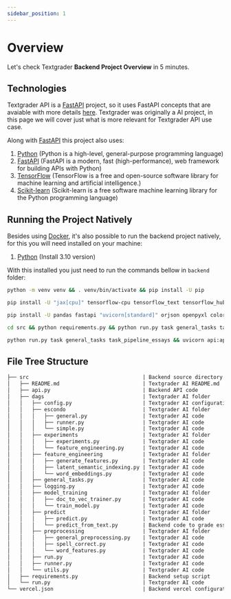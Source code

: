 ```yaml
---
sidebar_position: 1
---
```


# Overview

Let's check Textgrader **Backend Project Overview** in 5 minutes.

## Technologies

Textgrader API is a [FastAPI](https://fastapi.tiangolo.com/) project, so it uses FastAPI concepts that are avaiable with more details [here](https://fastapi.tiangolo.com/tutorial/first-steps/). Textgrader was originally a AI project, in this page we will cover just what is more relevant for Textgrader API use case.

Along with [FastAPI](https://fastapi.tiangolo.com/) this project also uses:

1. [Python](https://www.python.org/) (Python is a high-level, general-purpose programming language)
2. [FastAPI](https://fastapi.tiangolo.com/) (FastAPI is a modern, fast (high-performance), web framework for building APIs with Python)
3. [TensorFlow](https://www.tensorflow.org/) (TensorFlow is a free and open-source software library for machine learning and artificial intelligence.)
4. [Scikit-learn](https://scikit-learn.org/stable/index.html) (Scikit-learn is a free software machine learning library for the Python programming language)

## Running the Project Natively

Besides using [Docker](https://www.docker.com/), it's also possible to run the backend project natively, for this you will need installed on your machine:

1. [Python](https://www.python.org/) (Install 3.10 version)

With this installed you just need to run the commands bellow in ``backend`` folder:

```bash
python -m venv venv && . venv/bin/activate && pip install -U pip

pip install -U "jax[cpu]" tensorflow-cpu tensorflow_text tensorflow_hub scikit-learn nltk gensim pyarrow

pip install -U pandas fastapi "uvicorn[standard]" orjson openpyxl colorlog pyspellchecker coloredlogs

cd src && python requirements.py && python run.py task general_tasks task_correct_essays

python run.py task general_tasks task_pipeline_essays && uvicorn api:app --host 0.0.0.0 --reload"
```

## File Tree Structure

```txt title="/backend"
├── src                                     | Backend source directory
│   ├── README.md                           | Textgrader AI README.md
│   ├── api.py                              | Backend API code
│   ├── dags                                | Textgrader AI folder
│   │   ├── config.py                       | Textgrader AI configuration file
│   │   ├── escondo                         | Textgrader AI folder
│   │   │   ├── general.py                  | Textgrader AI code
│   │   │   ├── runner.py                   | Textgrader AI code
│   │   │   └── simple.py                   | Textgrader AI code
│   │   ├── experiments                     | Textgrader AI folder
│   │   │   ├── experiments.py              | Textgrader AI code
│   │   │   └── feature_engineering.py      | Textgrader AI code
│   │   ├── feature_engineering             | Textgrader AI folder
│   │   │   ├── generate_features.py        | Textgrader AI code
│   │   │   ├── latent_semantic_indexing.py | Textgrader AI code
│   │   │   └── word_embeddings.py          | Textgrader AI code
│   │   ├── general_tasks.py                | Textgrader AI code
│   │   ├── logging.py                      | Textgrader AI code
│   │   ├── model_training                  | Textgrader AI folder
│   │   │   ├── doc_to_vec_trainer.py       | Textgrader AI code
│   │   │   └── train_model.py              | Textgrader AI code
│   │   ├── predict                         | Textgrader AI folder
│   │   │   ├── predict.py                  | Textgrader AI code
│   │   │   └── predict_from_text.py        | Backend code to grade essays on real time
│   │   ├── preprocessing                   | Textgrader AI folder
│   │   │   ├── general_preprocessing.py    | Textgrader AI code
│   │   │   ├── spell_correct.py            | Textgrader AI code
│   │   │   └── word_features.py            | Textgrader AI code
│   │   ├── run.py                          | Textgrader AI code
│   │   ├── runner.py                       | Textgrader AI code
│   │   └── utils.py                        | Textgrader AI code
│   ├── requirements.py                     | Backend setup script
│   └── run.py                              | Textgrader AI code
└── vercel.json                             | Backend vercel configuration file
```
